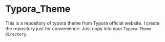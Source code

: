 # Typora_Theme
This is a repository of typora theme from Typora official website. I create the repository just for convenience. Just copy into your `Typora Theme directory`.
